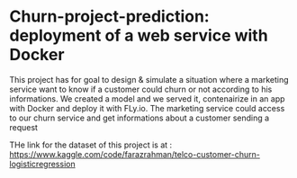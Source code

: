 # Churn-project-prediction: deployment of a web service with Docker

This project has for goal to design & simulate a situation where a marketing service want to know if a customer could churn or not according to his informations.
We created a model and we served it, contenairize in an app with Docker and deploy it with FLy.io.
The marketing service could access to our churn service and get informations about a customer sending a request 

THe link for the dataset of this project is at :
https://www.kaggle.com/code/farazrahman/telco-customer-churn-logisticregression
